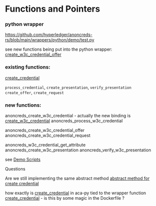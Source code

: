# Functions and Pointers

### python wrapper 

https://github.com/hyperledger/anoncreds-rs/blob/main/wrappers/python/demo/test.py

see new functions being put into the python wrapper:
[create_w3c_credential_offer](https://github.com/hyperledger/anoncreds-rs/pull/273/files#diff-f700874ced6aa62466f7a24eb730cd568dcdfa6f6f98322ea1e802dbc8fe91a8R712)

### existing functions:

[create_credential](https://github.com/hyperledger/aries-cloudagent-python/blob/cd4f1dc8fddc1194e0abc00ef4fb3d671745ad51/aries_cloudagent/anoncreds/issuer.py#L546)

`process_credential`,
`create_presentation`,
`verify_presentation`
`create_offer`,
`create_request`

### new functions:


anoncreds_create_w3c_credential - actually the new binding is [create_w3c_credential](https://github.com/hyperledger/anoncreds-rs/pull/273/files#diff-f700874ced6aa62466f7a24eb730cd568dcdfa6f6f98322ea1e802dbc8fe91a8R1043)
anoncreds_process_w3c_credential

anoncreds_create_w3c_credential_offer
anoncreds_create_w3c_credential_request

anoncreds_w3c_credential_get_attribute
anoncreds_create_w3c_presentation
anoncreds_verify_w3c_presentation

see [Demo Scripts](https://github.com/hyperledger/anoncreds-rs/pull/266/files#diff-f0f0c92035decc44061ca415febaa763d3b4b86afc79572ba83f4d76d2a0f617R523)

Questions

Are we still implementing the same abstract method
[abstract method for create credential](https://github.com/hyperledger/aries-cloudagent-python/blob/cd4f1dc8fddc1194e0abc00ef4fb3d671745ad51/aries_cloudagent/indy/issuer.py#L113)

how exactly is [create_credential](https://github.com/hyperledger/aries-cloudagent-python/blob/cd4f1dc8fddc1194e0abc00ef4fb3d671745ad51/aries_cloudagent/indy/issuer.py#L114) in aca-py tied to the wrapper function [create_credential](https://github.com/hyperledger/anoncreds-rs/blob/main/wrappers/python/anoncreds/bindings.py#L631C5-L631C22) - is this by some magic in the Dockerfile ?
